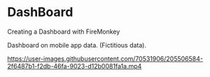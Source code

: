 # DashBoard
Creating a Dashboard with FireMonkey


Dashboard on mobile app data. (Fictitious data).

https://user-images.githubusercontent.com/70531906/205506584-2f6487b1-f2db-46fa-9023-d12b0081fa1a.mp4

